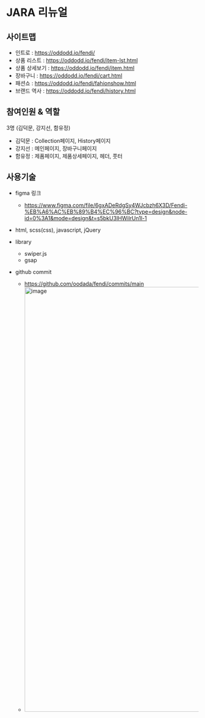 # JARA 리뉴얼

## 사이트맵

- 인트로 : <a href="https://oddodd.io/fendi/" target="_blank">https://oddodd.io/fendi/</a>
- 상품 리스트 : <a href="https://oddodd.io/fendi/item-lst.html" target="_blank">https://oddodd.io/fendi/item-lst.html</a>
- 상품 상세보기 : <a href="https://oddodd.io/fendi/item.html" target="_blank">https://oddodd.io/fendi/item.html</a>
- 장바구니 : <a href="https://oddodd.io/fendi/cart.html" target="_blank">https://oddodd.io/fendi/cart.html</a>
- 패션쇼 : <a href="https://oddodd.io/fendi/fahionshow.html" target="_blank">https://oddodd.io/fendi/fahionshow.html</a>
- 브랜드 역사 : <a href="https://oddodd.io/fendi/history.html" target="_blank">https://oddodd.io/fendi/history.html</a>

## 참여인원 & 역할

3명 (김덕문, 강지선, 함유정)

- 김덕문 : Collection페이지, History페이지
- 강지선 : 메인페이지, 장바구니페이지
- 함유정 : 제품페이지, 제품상세페이지, 헤더, 풋터

## 사용기술

- figma 링크
  - https://www.figma.com/file/6gxADeRdgSy4WJcbzh6X3D/Fendi-%EB%A6%AC%EB%89%B4%EC%96%BC?type=design&node-id=0%3A1&mode=design&t=s5bkU3IHWilrUn1l-1

- html, scss(css), javascript, jQuery

- library

  - swiper.js
  - gsap

- github commit
  - https://github.com/oodada/fendi/commits/main
  - <img width="1114" alt="image" src="https://github.com/oodada/fendi/assets/10627436/9643587b-a145-4c71-883c-0ee30e6449da">
